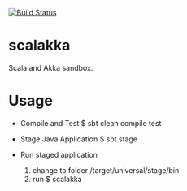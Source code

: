 [![Build Status](https://travis-ci.org/gsebast/scalakka.svg?branch=master)](https://travis-ci.org/gsebast/scalakka)

# scalakka
Scala and Akka sandbox.

# Usage

* Compile and Test
    $ sbt clean compile test

* Stage Java Application
    $ sbt stage

* Run staged application
  1. change to folder /target/universal/stage/bin
  2. run
      $ scalakka
